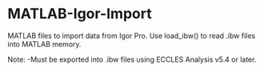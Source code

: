 # MATLAB-Igor-Import

MATLAB files to import data from Igor Pro. Use load_ibw() to read .ibw files into MATLAB memory.

Note: -Must be exported into .ibw files using ECCLES Analysis v5.4 or later. 
